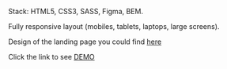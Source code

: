 Stack: HTML5, CSS3, SASS, Figma, BEM.

Fully responsive layout (mobiles, tablets, laptops, large screens).

Design of the landing page you could find [here](https://www.figma.com/file/nHz8bflIwJaWP3P99vKTH5/miami_home_new?node-id=0%3A2)

Click the link to see [DEMO](https://casualjackie.github.io/layout_miami/index)
